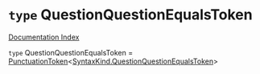 # `type` QuestionQuestionEqualsToken

[Documentation Index](../README.md)

`type` QuestionQuestionEqualsToken = [PunctuationToken](../interface.PunctuationToken/README.md)\<[SyntaxKind.QuestionQuestionEqualsToken](../enum.SyntaxKind/README.md#questionquestionequalstoken--78)>
